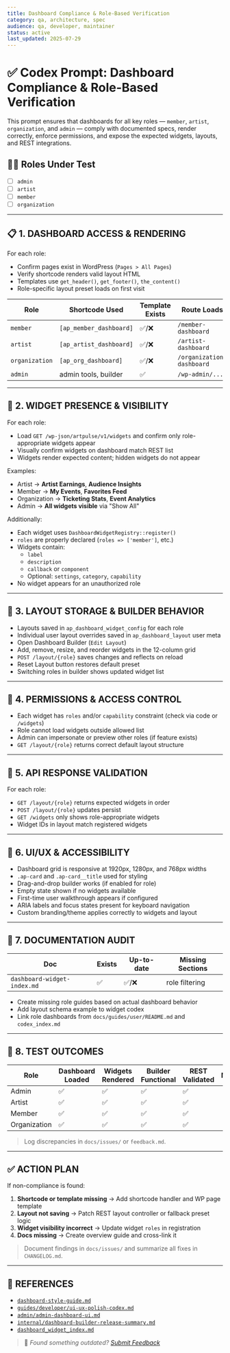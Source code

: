 ```yaml
---
title: Dashboard Compliance & Role-Based Verification
category: qa, architecture, spec
audience: qa, developer, maintainer
status: active
last_updated: 2025-07-29
---
```


# ✅ Codex Prompt: Dashboard Compliance & Role-Based Verification

This prompt ensures that dashboards for all key roles — `member`, `artist`, `organization`, and `admin` — comply with documented specs, render correctly, enforce permissions, and expose the expected widgets, layouts, and REST integrations.

## 🧑‍💼 Roles Under Test

- [ ] `admin`
- [ ] `artist`
- [ ] `member`
- [ ] `organization`

---

## 📋 1. DASHBOARD ACCESS & RENDERING

For each role:
- Confirm pages exist in WordPress (`Pages > All Pages`)
- Verify shortcode renders valid layout HTML
- Templates use `get_header()`, `get_footer()`, `the_content()`
- Role-specific layout preset loads on first visit

| Role         | Shortcode Used          | Template Exists | Route Loads | Dashboard Visible |
|--------------|-------------------------|-----------------|-------------|-------------------|
| `member`     | `[ap_member_dashboard]` | ✅/❌            | `/member-dashboard` | ✅/❌ |
| `artist`     | `[ap_artist_dashboard]` | ✅/❌            | `/artist-dashboard` | ✅/❌ |
| `organization`| `[ap_org_dashboard]`   | ✅/❌            | `/organization-dashboard` | ✅/❌ |
| `admin`      | admin tools, builder    | ✅               | `/wp-admin/...` | ✅ |

---

## 🧩 2. WIDGET PRESENCE & VISIBILITY

For each role:
- Load `GET /wp-json/artpulse/v1/widgets` and confirm only role-appropriate widgets appear
- Visually confirm widgets on dashboard match REST list
- Widgets render expected content; hidden widgets do not appear

Examples:
- Artist → **Artist Earnings**, **Audience Insights**
- Member → **My Events**, **Favorites Feed**
- Organization → **Ticketing Stats**, **Event Analytics**
- Admin → **All widgets visible** via "Show All"

Additionally:
- Each widget uses `DashboardWidgetRegistry::register()`
- `roles` are properly declared (`roles => ['member']`, etc.)
- Widgets contain:
  - `label`
  - `description`
  - `callback` or `component`
  - Optional: `settings`, `category`, `capability`
- No widget appears for an unauthorized role

---

## 🧰 3. LAYOUT STORAGE & BUILDER BEHAVIOR

- Layouts saved in `ap_dashboard_widget_config` for each role
- Individual user layout overrides saved in `ap_dashboard_layout` user meta
- Open Dashboard Builder (`Edit Layout`)
- Add, remove, resize, and reorder widgets in the 12-column grid
- `POST /layout/{role}` saves changes and reflects on reload
- Reset Layout button restores default preset
- Switching roles in builder shows updated widget list

---

## 🔐 4. PERMISSIONS & ACCESS CONTROL

- Each widget has `roles` and/or `capability` constraint (check via code or `/widgets`)
- Role cannot load widgets outside allowed list
- Admin can impersonate or preview other roles (if feature exists)
- `GET /layout/{role}` returns correct default layout structure

---

## 📡 5. API RESPONSE VALIDATION

For each role:
- `GET /layout/{role}` returns expected widgets in order
- `POST /layout/{role}` updates persist
- `GET /widgets` only shows role-appropriate widgets
- Widget IDs in layout match registered widgets

---

## 🎨 6. UI/UX & ACCESSIBILITY

- Dashboard grid is responsive at 1920px, 1280px, and 768px widths
- `.ap-card` and `.ap-card__title` used for styling
- Drag-and-drop builder works (if enabled for role)
- Empty state shown if no widgets available
- First-time user walkthrough appears if configured
- ARIA labels and focus states present for keyboard navigation
- Custom branding/theme applies correctly to widgets and layout

---

## 📄 7. DOCUMENTATION AUDIT

| Doc | Exists | Up-to-date | Missing Sections |
|-----|--------|-------------|------------------|
| `dashboard-widget-index.md` | ✅ | ✅/❌ | role filtering |

- Create missing role guides based on actual dashboard behavior
- Add layout schema example to widget codex
- Link role dashboards from `docs/guides/user/README.md` and `codex_index.md`

---

## 🧪 8. TEST OUTCOMES

| Role        | Dashboard Loaded | Widgets Rendered | Builder Functional | REST Validated | Notes |
|-------------|------------------|------------------|--------------------|----------------|-------|
| Admin       | ✅                | ✅                | ✅                  | ✅              |       |
| Artist      | ✅                | ✅                | ✅                  | ✅              |       |
| Member      | ✅                | ✅                | ✅                  | ✅              |       |
| Organization| ✅                | ✅                | ✅                  | ✅              |       |

> Log discrepancies in `docs/issues/` or `feedback.md`.

---

## ✅ ACTION PLAN

If non-compliance is found:
1. **Shortcode or template missing** → Add shortcode handler and WP page template
2. **Layout not saving** → Patch REST layout controller or fallback preset logic
3. **Widget visibility incorrect** → Update widget `roles` in registration
4. **Docs missing** → Create overview guide and cross-link it

> Document findings in `docs/issues/` and summarize all fixes in `CHANGELOG.md`.

---

## 🧾 REFERENCES
- [`dashboard-style-guide.md`](../dashboard-style-guide.md)
- [`guides/developer/ui-ux-polish-codex.md`](../guides/developer/ui-ux-polish-codex.md)
- [`admin/admin-dashboard-ui.md`](../admin/admin-dashboard-ui.md)
- [`internal/dashboard-builder-release-summary.md`](../internal/dashboard-builder-release-summary.md)
- [`dashboard_widget_index.md`](../dashboard_widget_index.md)

> 💬 *Found something outdated? [Submit Feedback](../feedback.md)*
